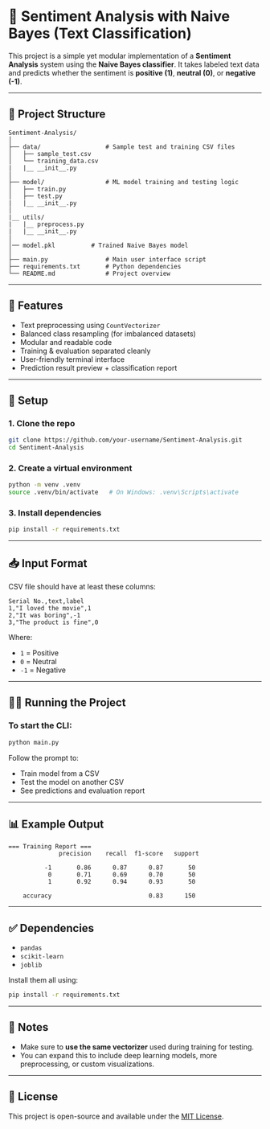 # 🧠 Sentiment Analysis with Naive Bayes (Text Classification)

This project is a simple yet modular implementation of a **Sentiment Analysis** system using the **Naive Bayes classifier**. It takes labeled text data and predicts whether the sentiment is **positive (1)**, **neutral (0)**, or **negative (-1)**.

---

## 📂 Project Structure

```
Sentiment-Analysis/
│
├── data/                  # Sample test and training CSV files
│   ├── sample_test.csv
│   └── training_data.csv
|   |__ __init__.py
│
├── model/                 # ML model training and testing logic
│   ├── train.py
│   ├── test.py
|   |__ __init__.py
│
|__ utils/
|   |__ preprocess.py
|   |__ __init__.py
│              
│── model.pkl          # Trained Naive Bayes model
│
├── main.py                # Main user interface script
├── requirements.txt       # Python dependencies
└── README.md              # Project overview
```

---

## 🚀 Features

- Text preprocessing using `CountVectorizer`
- Balanced class resampling (for imbalanced datasets)
- Modular and readable code
- Training & evaluation separated cleanly
- User-friendly terminal interface
- Prediction result preview + classification report

---

## 🔧 Setup

### 1. Clone the repo

```bash
git clone https://github.com/your-username/Sentiment-Analysis.git
cd Sentiment-Analysis
```

### 2. Create a virtual environment

```bash
python -m venv .venv
source .venv/bin/activate   # On Windows: .venv\Scripts\activate
```

### 3. Install dependencies

```bash
pip install -r requirements.txt
```

---

## 📥 Input Format

CSV file should have at least these columns:

```csv
Serial No.,text,label
1,"I loved the movie",1
2,"It was boring",-1
3,"The product is fine",0
```

Where:
- `1` = Positive
- `0` = Neutral
- `-1` = Negative

---

## 🏃‍♂️ Running the Project

### To start the CLI:

```bash
python main.py
```

Follow the prompt to:

- Train model from a CSV
- Test the model on another CSV
- See predictions and evaluation report

---

## 📊 Example Output

```
=== Training Report ===
              precision    recall  f1-score   support

          -1       0.86      0.87      0.87       50
           0       0.71      0.69      0.70       50
           1       0.92      0.94      0.93       50

    accuracy                           0.83      150
```

---

## ✅ Dependencies

- `pandas`
- `scikit-learn`
- `joblib`

Install them all using:

```bash
pip install -r requirements.txt
```

---

## 📌 Notes

- Make sure to **use the same vectorizer** used during training for testing.
- You can expand this to include deep learning models, more preprocessing, or custom visualizations.

---

## 📄 License

This project is open-source and available under the [MIT License](LICENSE).